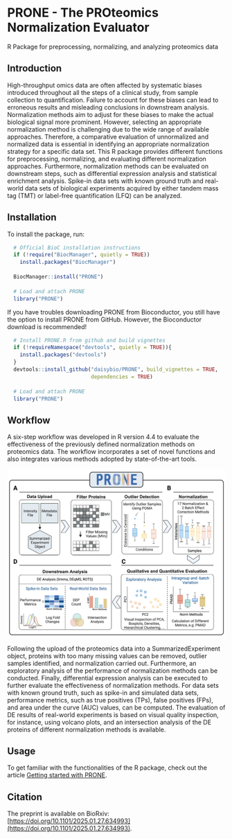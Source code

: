 
<!-- README.md is generated from README.Rmd. Please edit that file -->

# PRONE - The PROteomics Normalization Evaluator <img src="man/figures/PRONE_package_logo.png" align="right" alt="" width="150" />

R Package for preprocessing, normalizing, and analyzing proteomics data

## Introduction

High-throughput omics data are often affected by systematic biases
introduced throughout all the steps of a clinical study, from sample
collection to quantification. Failure to account for these biases can
lead to erroneous results and misleading conclusions in downstream
analysis. Normalization methods aim to adjust for these biases to make
the actual biological signal more prominent. However, selecting an
appropriate normalization method is challenging due to the wide range of
available approaches. Therefore, a comparative evaluation of
unnormalized and normalized data is essential in identifying an
appropriate normalization strategy for a specific data set. This R
package provides different functions for preprocessing, normalizing, and
evaluating different normalization approaches. Furthermore,
normalization methods can be evaluated on downstream steps, such as
differential expression analysis and statistical enrichment analysis.
Spike-in data sets with known ground truth and real-world data sets of
biological experiments acquired by either tandem mass tag (TMT) or
label-free quantification (LFQ) can be analyzed.

## Installation

To install the package, run:

``` r
  # Official BioC installation instructions
  if (!require("BiocManager", quietly = TRUE))
    install.packages("BiocManager")

  BiocManager::install("PRONE")
  
  # Load and attach PRONE 
  library("PRONE")
```

If you have troubles downloading PRONE from Bioconductor, you still have
the option to install PRONE from GitHub. However, the Bioconductor
download is recommended!

``` r
  # Install PRONE.R from github and build vignettes
  if (!requireNamespace("devtools", quietly = TRUE)){
    install.packages("devtools")
  } 
  devtools::install_github("daisybio/PRONE", build_vignettes = TRUE, 
                           dependencies = TRUE)
  
  # Load and attach PRONE 
  library("PRONE")
```

## Workflow

A six-step workflow was developed in R version 4.4 to evaluate the
effectiveness of the previously defined normalization methods on
proteomics data. The workflow incorporates a set of novel functions and
also integrates various methods adopted by state-of-the-art tools.

<img src="man/figures/Workflow_PRONE.png" width="700"/>

Following the upload of the proteomics data into a SummarizedExperiment
object, proteins with too many missing values can be removed, outlier
samples identified, and normalization carried out. Furthermore, an
exploratory analysis of the performance of normalization methods can be
conducted. Finally, differential expression analysis can be executed to
further evaluate the effectiveness of normalization methods. For data
sets with known ground truth, such as spike-in and simulated data sets,
performance metrics, such as true positives (TPs), false positives
(FPs), and area under the curve (AUC) values, can be computed. The
evaluation of DE results of real-world experiments is based on visual
quality inspection, for instance, using volcano plots, and an
intersection analysis of the DE proteins of different normalization
methods is available.

## Usage

To get familiar with the functionalities of the R package, check out the
article [Getting started with
PRONE](https://daisybio.github.io/PRONE/articles/PRONE.html).

## Citation

The preprint is available on BioRxiv: [https://doi.org/10.1101/2025.01.27.634993](https://doi.org/10.1101/2025.01.27.634993).
